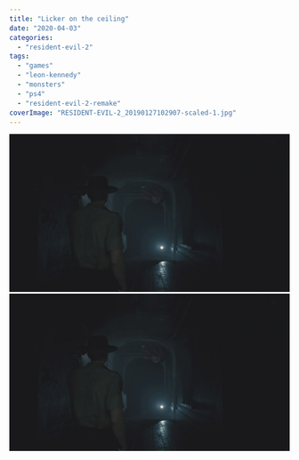 ```yaml
---
title: "Licker on the ceiling"
date: "2020-04-03"
categories: 
  - "resident-evil-2"
tags: 
  - "games"
  - "leon-kennedy"
  - "monsters"
  - "ps4"
  - "resident-evil-2-remake"
coverImage: "RESIDENT-EVIL-2_20190127102907-scaled-1.jpg"
---
```


[![](images/RESIDENT-EVIL-2_20190127102907-scaled-1.jpg)](images/RESIDENT-EVIL-2_20190127102907-scaled-1.jpg)
[![](images/RESIDENT-EVIL-2_20190127102907-scaled-1.jpg)](images/RESIDENT-EVIL-2_20190127102907-scaled-1.jpg)
